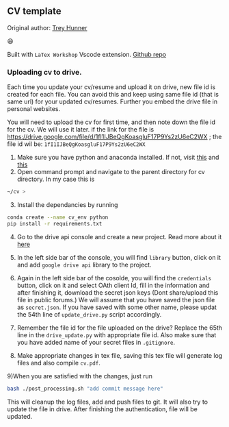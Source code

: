 ## CV template
 
 Original author: [Trey Hunner](http://www.treyhunner.com/) 

:smile:

Built with `LaTex Workshop` Vscode extension. [Github repo](https://github.com/James-Yu/LaTeX-Workshop)
 
### Uploading cv to drive. 

Each time you update your cv/resume and upload it on drive, new file id is created for each file. You can avoid this and keep using same file id (that is same url) for your updated cv/resumes. Further you embed the drive file in personal websites.

You will need to upload the cv for first time, and then note down the file id for the cv. We will use it later. 
if the link for the file is https://drive.google.com/file/d/1fI1IJBeQgKoasgluF17P9Ys2zU6eC2WX ; the file id wil be: `1fI1IJBeQgKoasgluF17P9Ys2zU6eC2WX`

1) Make sure you have python and anaconda installed. If not, visit [this](https://www.python.org/downloads/) and [this](https://anaconda.org/)
2) Open command prompt and navigate to the parent directory for cv directory. In my case this is 
```bash
~/cv >  
```
3) Install the dependancies by running  
```bash 
conda create --name cv_env python
pip install -r requirements.txt
```
4) Go to the drive api console and create a new project. Read more about it [here](https://developers.google.com/drive/api/guides/enable-drive-api)
5) In the left side bar of the console, you will find `library` button, click on it and add `google drive api` library to the project.
6) Again in the left side bar of the cosolde, you will find the `credentials` button, click on it and select OAth client Id, fill in the information  and after finishing it, download the secret json keys (Dont share/upload this file in public forums.) We will assume that you have saved the json file as  `secret.json`. If you have saved with some other name, please updat the 54th line of `update_drive.py` script accordingly. 

7) Remember the file id for the file uploaded on the drive? Replace the 65th line in the  `drive_update.py` with appropriate file id. Also make sure that you have added name of your secret files in `.gitignore`.

8) Make appropriate changes in tex file, saving this tex file will generate log files and also compile `cv.pdf`. 


9)When you are satisfied with the changes, just run 
```bash
bash ./post_processing.sh "add commit message here"
```
This will cleanup the log files, add and push files to git. It will also try to update the file in drive. After finishing the authentication, file will be updated.



